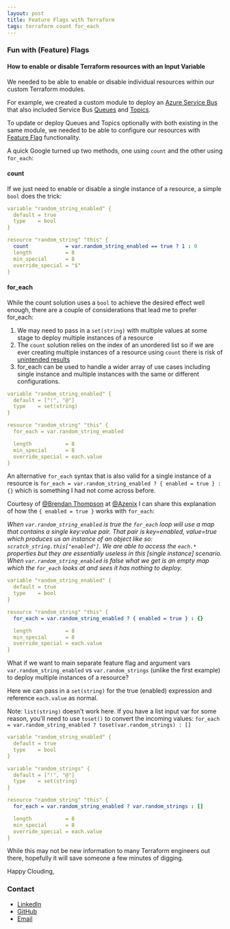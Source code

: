```yaml
---
layout: post
title: Feature Flags with Terraform
tags: terraform count for_each
---
```


### Fun with (Feature) Flags 
#### How to enable or disable Terraform resources with an Input Variable
We needed to be able to enable or disable individual resources within our custom Terraform modules.

For example, we created a custom module to deploy an [Azure Service Bus](https://registry.terraform.io/providers/hashicorp/azurerm/latest/docs/resources/servicebus_namespace) that also included Service Bus [Queues](https://registry.terraform.io/providers/hashicorp/azurerm/latest/docs/resources/servicebus_queue) and [Topics](https://registry.terraform.io/providers/hashicorp/azurerm/latest/docs/resources/servicebus_topic).

To update or deploy Queues and Topics optionally with both existing in the same module, we needed to be able to configure our resources with [Feature Flag](https://www.atlassian.com/continuous-delivery/principles/feature-flags) functionality.


A quick Google turned up two methods, one using ```count``` and the other using ```for_each```:

#### count
If we just need to enable or disable a single instance of a resource, a simple ```bool``` does the trick:

```yaml
variable "random_string_enabled" {
  default = true
  type    = bool
}

resource "random_string" "this" {
  count            = var.random_string_enabled == true ? 1 : 0
  length           = 8
  min_special      = 8
  override_special = "$"
}
```

#### for_each
While the count solution uses a ```bool``` to achieve the desired effect well enough, there are a couple of considerations that lead me to prefer for_each:

1. We may need to pass in a ```set(string)``` with multiple values at some stage to deploy multiple instances of a resource
2. The ```count``` solution relies on the index of an unordered list so if we are ever creating multiple instances of a resource using ```count``` there is risk of [unintended results](https://www.terraform.io/language/meta-arguments/count#when-to-use-for_each-instead-of-count)
3. for_each can be used to handle a wider array of use cases including single instance and multiple instances with the same or different configurations.

```yaml
variable "random_string_enabled" {
  default = ["!", "@"]
  type    = set(string)
}

resource "random_string" "this" {
  for_each = var.random_string_enabled

  length           = 8
  min_special      = 8
  override_special = each.value
}
```

An alternative ```for_each``` syntax that is also valid for a single instance of a resource is ```for_each = var.random_string_enabled ? { enabled = true } : {}``` which is something I had not come across before.

Courtesy of [@Brendan Thompson](https://brendanthompson.com/) at [@Azenix](https://www.azenix.com.au/) I can share this explanation of how the ```{ enabled = true }``` works with ```for_each```:

*When ```var.random_string_enabled``` is true the ```for_each``` loop will use a map that contains a single key:value pair. That pair is key=enabled, value=true which produces us an instance of an object like so: ```scratch_string.this["enabled"]```.  We are able to access the ```each.*``` properties but they are essentially useless in this [single instance] scenario. When ```var.random_string_enabled``` is false what we get is an empty map which the ```for_each``` looks at and sees it has nothing to deploy.*

```yaml
variable "random_string_enabled" {
  default = true
  type    = bool
}

resource "random_string" "this" {
  for_each = var.random_string_enabled ? { enabled = true } : {}

  length           = 8
  min_special      = 8
  override_special = each.value
}
```

What if we want to main separate feature flag and argument vars ```var.random_string_enabled``` vs ```var.random_strings``` (unlike the first example) to deploy multiple instances of a resource?

Here we can pass in a ```set(string)``` for the true (enabled) expression and reference ```each.value``` as normal.

Note: ```list(string)``` doesn't work here. If you have a list input var for some reason, you'll need to use ```toset()``` to convert the incoming values:   ```for_each = var.random_string_enabled ? toset(var.random_strings) : []```

```yaml
variable "random_string_enabled" {
  default = true
  type    = bool
}

variable "random_strings" {
  default = ["!", "@"]
  type    = set(string)
}

resource "random_string" "this" {
  for_each = var.random_string_enabled ? var.random_strings : []

  length           = 8
  min_special      = 8
  override_special = each.value
}
```

While this may not be new information to many Terraform engineers out there, hopefully it will save someone a few minutes of digging.

Happy Clouding,

### Contact

- [LinkedIn](https://www.linkedin.com/in/adamcybersec/)<br>
- [GitHub](https://github.com/adamcybersec/)<br>
- [Email](mailto:github@adamcybersec.com)